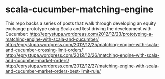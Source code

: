 scala-cucumber-matching-engine
==============================

This repo backs a series of posts that walk through developing an equity exchange prototype using Scala and test driving the development with Cucumber:
http://eprystupa.wordpress.com/2012/12/23/prototyping-a-matching-engine-with-scala-and-cucumber/
http://eprystupa.wordpress.com/2012/12/25/matching-engine-with-scala-and-cucumber-crossing-limit-orders/
http://eprystupa.wordpress.com/2012/12/26/matching-engine-with-scala-and-cucumber-market-orders/
http://eprystupa.wordpress.com/2012/12/27/matching-engine-with-scala-and-cucumber-market-orders-best-limit-rule/

